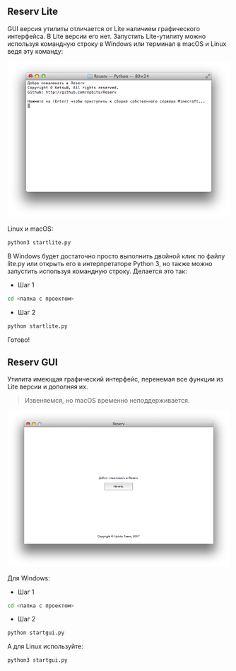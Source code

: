 ## Reserv Lite

GUI версия утилиты отличается от Lite наличием графического интерфейса. В Lite версии его нет.
Запустить Lite-утилиту можно используя командную строку в Windows или терминал в macOS и Linux ведя эту команду:

![](screenshots/lite.png)

Linux и macOS:
```sh
python3 startlite.py
```
В Windows будет достаточно просто выполнить двойной клик по файлу lite.py или открыть его в интерпретаторе Python 3, но также можно запустить используя командную строку. Делается это так:
* Шаг 1
```sh
cd <папка с проектом>
```

* Шаг 2
```sh
python startlite.py
```
Готово!

## Reserv GUI

Утилита имеющая графический интерфейс, перенемая все функции из Lite версии и дополняя их.
> Извеняемся, но macOS временно неподдерживается.

![](screenshots/gui.png)

Для Windows:
* Шаг 1
```sh
cd <папка с проектом>
```

* Шаг 2
```sh
python startgui.py
```

А для Linux используйте:
```sh
python3 startgui.py
```
